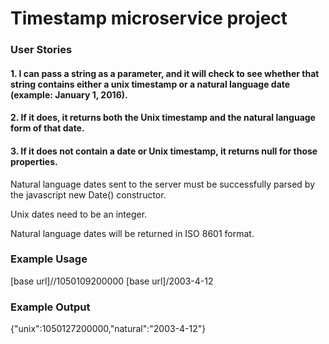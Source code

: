 # Timestamp microservice project

### User Stories

#### 1. I can pass a string as a parameter, and it will check to see whether that string contains either a unix timestamp or a natural language date (example: January 1, 2016).

#### 2. If it does, it returns both the Unix timestamp and the natural language form of that date.

#### 3. If it does not contain a date or Unix timestamp, it returns null for those properties.

Natural language dates sent to the server must be successfully parsed by the javascript new Date() constructor.

Unix dates need to be an integer.

Natural language dates will be returned in ISO 8601 format.

### Example Usage

[base url]//1050109200000
[base url]/2003-4-12

### Example Output

{"unix":1050127200000,"natural":"2003-4-12"}